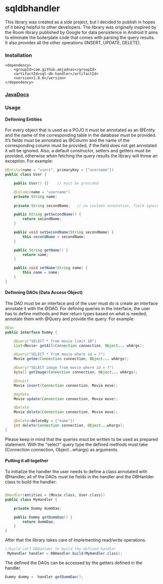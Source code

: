 # sqldbhandler
This library was created as a side project, but I decided to publish in hopes of it being helpful to other developers. The library was originally inspired by the Room library published by Google for data persistence in Android It aims to eliminate the boilerplate code that comes with parsing the query results. It also provides all the other operations (INSERT, UPDATE, DELETE).
### Installation
```
<dependency>
    <groupId>com.github.amjadnas</groupId>
	<artifactId>sql-db-handler</artifactId>
	<version>1.0.0</version>
</dependency>
```
### [JavaDocs](https://github.com/AmjadNas/sqldbhandler/blob/master/docs/index.html)
### Usage
#### Definning Entities
For every object that is used as a POJO it must be annotated as an @Entity and the name of the corresponding table in the database must be provided. It’s fields must be annotated as @Column and the name of the corresponding column must be provided, if the field does not get annotated it will be ignored.
Also, a default constructor, setters and getters must be provided, otherwise when fetching the query results the library will throw an exception.
For example:
```java
@Entity(name = "users", primaryKey = {"username"})
public class User {

    public User() {}    // must be provided

    @Column(name = "username")
    private String name;
    
    private String secondName;   // no coulemn annotation, field ignored.

    public String getSecondName() {
        return secondName;
    }

    public void setSecondName(String secondName) {
        this.secondName = secondName;
    }

    public String getName() {
        return name;
    }

    public void setName(String name) {
        this.name = name;
    }
}
```
#### Definning DAOs (Data Access Object)
The DAO must be an interface and of the user must do is create an interface annotate it with the @DAO. For defining queries in the interface, the user has to define methods and their return types based on what is needed, annotate them with @Query and provide the query. For example:
```java
@Dao
public interface Dummy {

    @Query("SELECT * from movie limit 10")
    List<Movie> getAll(Connection connection, Object... whArgs);

    @Query("SELECT * from movie where id = ?")
    Movie getme(Connection connection, Object... whArgs);

    @Query("SELECT image from movie where id = ?")
    byte[] getImage(Connection connection, Object... whArgs);

    @Insert
    Movie insert(Connection connection, Movie move);

    @Update
    Movie update(Connection connection, Movie move);

    @Delete
    Movie delete(Connection connection, Movie move);

    @Delete(deleteBy = {"name"})
    int delete(Connection connection, Object...whargs);
}
```
Please keep in mind that the queries msut be written to be used as prepared statement. With the "select" query type the defined methods must take (Connection connection, Object...whargs) as arguments.
#### Putting it all together
To initialize the handler the user needs to define a class annotated with @Handler, all of the DAOs must be fields in the handler and the DBHanlder class to build the handler:
```java

@Handler(entities = {Movie.class, User.class})
public class MyHandler {

    private Dummy dummDao;

    public Dummy getDummDao() {
        return dummDao;
    }
}

```
After that the library takes care of implementing read/write operations.
```java
//build call DBHanlder to build the defined handler
 MyHandler handler = DBHandler.build(MyHandler.class);
```
The defined the DAOs can be accessed by the getters defined in the handler.
```java
Dummy dummy =  handler.getDummDao();
```
